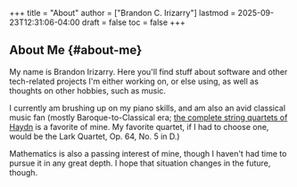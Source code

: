 +++
title = "About"
author = ["Brandon C. Irizarry"]
lastmod = 2025-09-23T12:31:06-04:00
draft = false
toc = false
+++

## About Me {#about-me}

My name is Brandon Irizarry. Here you'll find stuff about software
and other tech-related projects I'm either working on, or else
using, as well as thoughts on other hobbies, such as music.

I currently am brushing up on my piano skills, and am also an avid
classical music fan (mostly Baroque-to-Classical era; [the complete
string quartets of Haydn](https://www.youtube.com/playlist?list=PLwEx-3EdmA0YaWxqVt19sYYNSDaRL7MLe) is a favorite of mine. My favorite
quartet, if I had to choose one, would be the Lark Quartet, Op. 64,
No. 5 in D.)

Mathematics is also a passing interest of mine, though I haven't
had time to pursue it in any great depth. I hope that situation
changes in the future, though.

